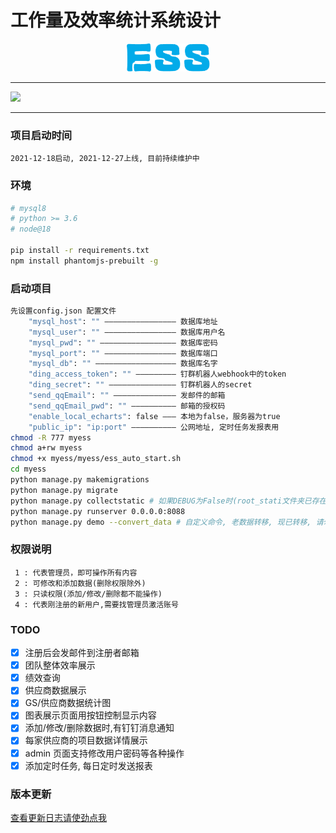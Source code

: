# 工作量及效率统计系统设计
<div align="center">
    <img src="myess/static/img/logo_ess.png">
</div>

<hr>
<img src="myess/static/demo/ess-demo_2022-12-23.gif">
<hr>

### 项目启动时间
```
2021-12-18启动, 2021-12-27上线, 目前持续维护中
```

### 环境
```Bash
# mysql8
# python >= 3.6
# node@18

pip install -r requirements.txt
npm install phantomjs-prebuilt -g
```

### 启动项目
```Bash
先设置config.json 配置文件
    "mysql_host": "" ———————————————— 数据库地址
    "mysql_user": "" ———————————————— 数据库用户名
    "mysql_pwd": "" ————————————————— 数据库密码
    "mysql_port": "" ———————————————— 数据库端口
    "mysql_db": "" —————————————————— 数据库名字
    "ding_access_token": "" ————————— 钉群机器人webhook中的token
    "ding_secret": "" ——————————————— 钉群机器人的secret
    "send_qqEmail": "" —————————————— 发邮件的邮箱
    "send_qqEmail_pwd": "" —————————— 邮箱的授权码
    "enable_local_echarts": false ——— 本地为false，服务器为true
    "public_ip": "ip:port" —————————— 公网地址, 定时任务发报表用
chmod -R 777 myess
chmod a+rw myess
chmod +x myess/myess/ess_auto_start.sh
cd myess
python manage.py makemigrations
python manage.py migrate
python manage.py collectstatic # 如果DEBUG为False时(root_stati文件夹已存在时,先删除在执行)
python manage.py runserver 0.0.0.0:8088
python manage.py demo --convert_data # 自定义命令, 老数据转移, 现已转移, 请勿用
```

### 权限说明
```
 1 : 代表管理员，即可操作所有内容
 2 : 可修改和添加数据(删除权限除外)
 3 : 只读权限(添加/修改/删除都不能操作)
 4 : 代表刚注册的新用户,需要找管理员激活账号
```

### TODO
- [x] 注册后会发邮件到注册者邮箱
- [x] 团队整体效率展示
- [x] 绩效查询
- [x] 供应商数据展示
- [x] GS/供应商数据统计图
- [x] 图表展示页面用按钮控制显示内容
- [x] 添加/修改/删除数据时,有钉钉消息通知
- [x] 每家供应商的项目数据详情展示
- [x] admin 页面支持修改用户密码等各种操作
- [x] 添加定时任务, 每日定时发送报表

### 版本更新
[查看更新日志请使劲点我](./CHANGELOG.md)